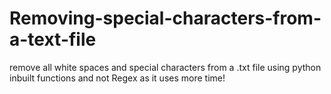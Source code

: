 # Removing-special-characters-from-a-text-file
remove all white spaces and special characters from a .txt file using python inbuilt functions and not Regex as it uses more time!

